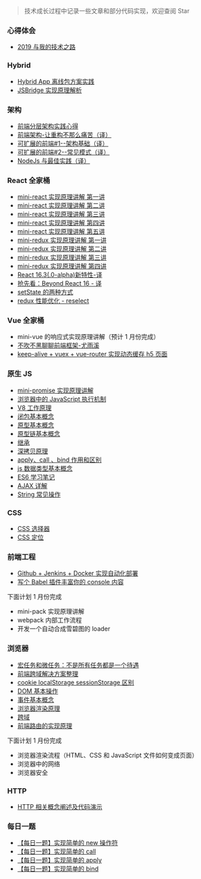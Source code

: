 > 技术成长过程中记录一些文章和部分代码实现，欢迎查阅 Star

### 心得体会

- [2019 与我的技术之路](https://github.com/mcuking/blog/issues/64)

### Hybrid

- [Hybrid App 离线包方案实践](https://github.com/mcuking/blog/issues/63)
- [JSBridge 实现原理解析](https://github.com/mcuking/blog/issues/39)

### 架构

- [前端分层架构实践心得](https://github.com/mcuking/blog/issues/65)
- [前端架构-让重构不那么痛苦（译）](https://github.com/mcuking/blog/issues/57)
- [可扩展的前端#1--架构基础（译）](https://github.com/mcuking/blog/issues/59)
- [可扩展的前端#2--常见模式（译）](https://github.com/mcuking/blog/issues/60)
- [NodeJs 与最佳实践（译）](https://github.com/mcuking/blog/issues/58)

### React 全家桶

- [mini-react 实现原理讲解 第一讲](https://github.com/mcuking/blog/issues/20)
- [mini-react 实现原理讲解 第二讲](https://github.com/mcuking/blog/issues/21)
- [mini-react 实现原理讲解 第三讲](https://github.com/mcuking/blog/issues/22)
- [mini-react 实现原理讲解 第四讲](https://github.com/mcuking/blog/issues/23)
- [mini-react 实现原理讲解 第五讲](https://github.com/mcuking/blog/issues/24)
- [mini-redux 实现原理讲解 第一讲](https://github.com/mcuking/blog/issues/25)
- [mini-redux 实现原理讲解 第二讲](https://github.com/mcuking/blog/issues/26)
- [mini-redux 实现原理讲解 第三讲](https://github.com/mcuking/blog/issues/27)
- [mini-redux 实现原理讲解 第四讲](https://github.com/mcuking/blog/issues/29)
- [React 16.3(.0-alpha)新特性-译](https://github.com/mcuking/blog/issues/19)
- [抢先看：Beyond React 16 - 译](https://github.com/mcuking/blog/issues/30)
- [setState 的两种方式](https://github.com/mcuking/blog/issues/31)
- [redux 性能优化 - reselect ](https://github.com/mcuking/blog/issues/32)

### Vue 全家桶

- mini-vue 的响应式实现原理讲解（预计 1 月份完成）
- [不吹不黑聊聊前端框架-尤雨溪](https://github.com/mcuking/blog/issues/2)
- [keep-alive + vuex + vue-router 实现动态缓存 h5 页面](https://github.com/mcuking/blog/issues/41)

### 原生 JS

- [mini-promise 实现原理讲解](https://github.com/mcuking/blog/issues/72)
- [浏览器中的 JavaScript 执行机制](https://github.com/mcuking/blog/issues/68)
- [V8 工作原理](https://github.com/mcuking/blog/issues/69)
- [闭包基本概念](https://github.com/mcuking/blog/issues/12)
- [原型基本概念](https://github.com/mcuking/blog/issues/11)
- [原型链基本概念](https://github.com/mcuking/blog/issues/17)
- [继承](https://github.com/mcuking/blog/issues/15)
- [深拷贝原理](https://github.com/mcuking/blog/issues/18)
- [apply、call 、bind 作用和区别](https://github.com/mcuking/blog/issues/10)
- [js 数据类型基本概念](https://github.com/mcuking/blog/issues/9)
- [ES6 学习笔记](https://github.com/mcuking/blog/issues/5)
- [AJAX 详解](https://github.com/mcuking/blog/issues/1)
- [String 常见操作](https://github.com/mcuking/blog/issues/7)

### CSS

- [CSS 选择器](https://github.com/mcuking/blog/issues/4)
- [CSS 定位](https://github.com/mcuking/blog/issues/16)

### 前端工程

- [Github + Jenkins + Docker 实现自动化部署](https://github.com/mcuking/blog/issues/61)
- [写个 Babel 插件丰富你的 console 内容](https://github.com/mcuking/blog/issues/43)

下面计划 1 月份完成

- mini-pack 实现原理讲解
- webpack 内部工作流程
- 开发一个自动合成雪碧图的 loader

### 浏览器

- [宏任务和微任务：不是所有任务都是一个待遇](https://github.com/mcuking/blog/issues/70)
- [前端跨域解决方案整理](https://github.com/mcuking/blog/issues/73)
- [cookie localStorage sessionStorage 区别](https://github.com/mcuking/blog/issues/3)
- [DOM 基本操作](https://github.com/mcuking/blog/issues/7)
- [事件基本概念](https://github.com/mcuking/blog/issues/8)
- [浏览器渲染原理](https://github.com/mcuking/blog/issues/13)
- [跨域](https://github.com/mcuking/blog/issues/14)
- [前端路由的实现原理](https://github.com/mcuking/blog/issues/47)


下面计划 1 月份完成

- 浏览器渲染流程（HTML、CSS 和 JavaScript 文件如何变成页面）
- 浏览器中的网络
- 浏览器安全

### HTTP

- [HTTP 相关概念阐述及代码演示](https://github.com/mcuking/blog/issues/67)

### 每日一题

- [【每日一题】实现简单的 new 操作符](https://github.com/mcuking/blog/issues/40)
- [【每日一题】实现简单的 call](https://github.com/mcuking/blog/issues/44)
- [【每日一题】实现简单的 apply](https://github.com/mcuking/blog/issues/45)
- [【每日一题】实现简单的 bind](https://github.com/mcuking/blog/issues/46)
